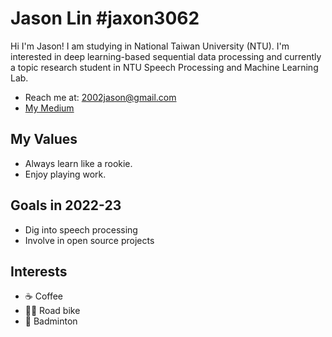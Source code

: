 # Jason Lin #jaxon3062

Hi I'm Jason! I am studying in National Taiwan University (NTU). I'm interested in deep learning-based sequential data processing and currently a topic research student in NTU Speech Processing and Machine Learning Lab.  
- Reach me at: 2002jason@gmail.com
- [My Medium](https://medium.com/@jaxon3062)

## My Values
- Always learn like a rookie.
- Enjoy playing work.

## Goals in 2022-23
- Dig into speech processing
- Involve in open source projects

## Interests
- ☕️ Coffee
- 🚴‍♂️ Road bike
- 🏸 Badminton

<!--
**jaxon3062/jaxon3062** is a ✨ _special_ ✨ repository because its `README.md` (this file) appears on your GitHub profile.

Here are some ideas to get you started:

- 🔭 I’m currently working on ...
- 🌱 I’m currently learning ...
- 👯 I’m looking to collaborate on ...
- 🤔 I’m looking for help with ...
- 💬 Ask me about ...
- 📫 How to reach me: ...
- 😄 Pronouns: ...
- ⚡ Fun fact: ...
-->
